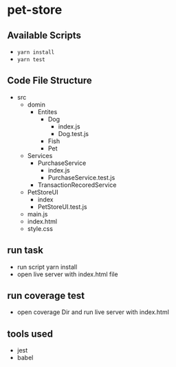 # pet-store

## Available Scripts
- `yarn install`
- `yarn test`

## Code File Structure
- src
  - domin
    - Entites
      - Dog
        - index.js
        - Dog.test.js
      - Fish
      - Pet
  - Services
    - PurchaseService
      - index.js
      - PurchaseService.test.js
    - TransactionRecoredService
  - PetStoreUI
    - index
    - PetStoreUI.test.js
  - main.js
  - index.html
  - style.css
 
  
## run task
 - run script yarn install
 - open live server with index.html file

## run coverage test
 - open coverage Dir and run live server with index.html
## tools used
 - jest
 - babel
